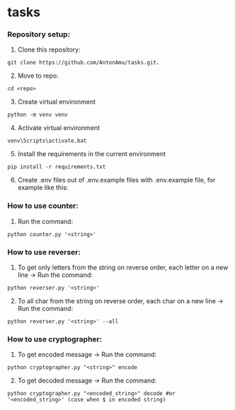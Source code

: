 # tasks
### Repository setup:
1. Clone this repository:
```
git clone https://github.com/AntonAmu/tasks.git.
```
2. Move to repo:
```
cd <repo>
```
3. Create virtual environment
```
python -m venv venv 
```
4. Activate virtual environment
```
venv\Scripts\activate.bat
```
5. Install the requirements in the current environment
```
pip install -r requirements.txt
```
6. Create .env files out of .env.example files with .env.example file, for example like this:

### How to use counter:
1. Run the command:
```
python counter.py '<string>'
```
### How to use reverser:
1. To get only letters from the string on reverse order, each letter on a new line -> Run the command:
```
python reverser.py '<string>' 
```
2. To all char from the string on reverse order, each char on a new line -> Run the command:
```
python reverser.py '<string>' --all
```
### How to use cryptographer:
1. To get encoded message -> Run the command:
```
python cryptographer.py "<string>" encode 
```
2. To get decoded message -> Run the command:
```
python cryptographer.py "<encoded_string>" decode #or '<encoded_string>' (case when $ in encoded string)
```
